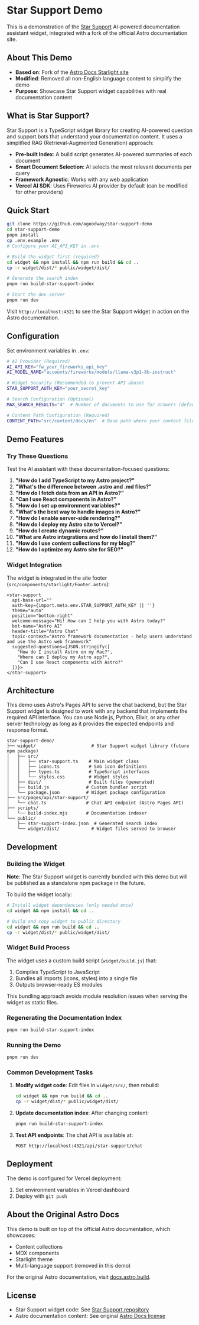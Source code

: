 # Star Support Demo

This is a demonstration of the [Star Support](https://github.com/agoodway/star-support) AI-powered documentation assistant widget, integrated with a fork of the official Astro documentation site.

## About This Demo

- **Based on**: Fork of the [Astro Docs Starlight site](https://github.com/withastro/docs)
- **Modified**: Removed all non-English language content to simplify the demo
- **Purpose**: Showcase Star Support widget capabilities with real documentation content

## What is Star Support?

Star Support is a TypeScript widget library for creating AI-powered question and support bots that understand your documentation content. It uses a simplified RAG (Retrieval-Augmented Generation) approach:

- **Pre-built Index**: A build script generates AI-powered summaries of each document
- **Smart Document Selection**: AI selects the most relevant documents per query
- **Framework Agnostic**: Works with any web application
- **Vercel AI SDK**: Uses Fireworks AI provider by default (can be modified for other providers)

## Quick Start

```bash
git clone https://github.com/agoodway/star-support-demo
cd star-support-demo
pnpm install
cp .env.example .env
# Configure your AI_API_KEY in .env

# Build the widget first (required)
cd widget && npm install && npm run build && cd ..
cp -r widget/dist/* public/widget/dist/

# Generate the search index
pnpm run build-star-support-index

# Start the dev server
pnpm run dev
```

Visit `http://localhost:4321` to see the Star Support widget in action on the Astro documentation.

## Configuration

Set environment variables in `.env`:

```bash
# AI Provider (Required)
AI_API_KEY="fw_your_fireworks_api_key"
AI_MODEL_NAME="accounts/fireworks/models/llama-v3p1-8b-instruct"

# Widget Security (Recommended to prevent API abuse)
STAR_SUPPORT_AUTH_KEY="your_secret_key"

# Search Configuration (Optional)
MAX_SEARCH_RESULTS="4"  # Number of documents to use for answers (default: 4)

# Content Path Configuration (Required)
CONTENT_PATH="src/content/docs/en"  # Base path where your content files are located
```

## Demo Features

### Try These Questions

Test the AI assistant with these documentation-focused questions:

1. **"How do I add TypeScript to my Astro project?"**
2. **"What's the difference between .astro and .md files?"**
3. **"How do I fetch data from an API in Astro?"**
4. **"Can I use React components in Astro?"**
5. **"How do I set up environment variables?"**
6. **"What's the best way to handle images in Astro?"**
7. **"How do I enable server-side rendering?"**
8. **"How do I deploy my Astro site to Vercel?"**
9. **"How do I create dynamic routes?"**
10. **"What are Astro integrations and how do I install them?"**
11. **"How do I use content collections for my blog?"**
12. **"How do I optimize my Astro site for SEO?"**

### Widget Integration

The widget is integrated in the site footer (`src/components/starlight/Footer.astro`):

```astro
<star-support
  api-base-url=""
  auth-key={import.meta.env.STAR_SUPPORT_AUTH_KEY || ''}
  theme="auto"
  position="bottom-right"
  welcome-message="Hi! How can I help you with Astro today?"
  bot-name="Astro AI"
  header-title="Astro Chat"
  topic-context="Astro framework documentation - help users understand and use the Astro web framework"
  suggested-questions={JSON.stringify([
    "How do I install Astro on my Mac?", 
    "Where can I deploy my Astro app?", 
    "Can I use React components with Astro?"
  ])}>
</star-support>
```

## Architecture

This demo uses Astro's Pages API to serve the chat backend, but the Star Support widget is designed to work with any backend that implements the required API interface. You can use Node.js, Python, Elixir, or any other server technology as long as it provides the expected endpoints and response format.

```
star-support-demo/
├── widget/                     # Star Support widget library (future npm package)
│   ├── src/
│   │   ├── star-support.ts    # Main widget class
│   │   ├── icons.ts           # SVG icon definitions
│   │   ├── types.ts           # TypeScript interfaces
│   │   └── styles.css         # Widget styles
│   ├── dist/                  # Built files (generated)
│   ├── build.js              # Custom bundler script
│   └── package.json          # Widget package configuration
├── src/pages/api/star-support/
│   └── chat.ts               # Chat API endpoint (Astro Pages API)
├── scripts/
│   └── build-index.mjs       # Documentation indexer
└── public/
    ├── star-support-index.json  # Generated search index
    └── widget/dist/            # Widget files served to browser
```

## Development

### Building the Widget

**Note**: The Star Support widget is currently bundled with this demo but will be published as a standalone npm package in the future.

To build the widget locally:

```bash
# Install widget dependencies (only needed once)
cd widget && npm install && cd ..

# Build and copy widget to public directory
cd widget && npm run build && cd ..
cp -r widget/dist/* public/widget/dist/
```

### Widget Build Process

The widget uses a custom build script (`widget/build.js`) that:
1. Compiles TypeScript to JavaScript
2. Bundles all imports (icons, styles) into a single file
3. Outputs browser-ready ES modules

This bundling approach avoids module resolution issues when serving the widget as static files.

### Regenerating the Documentation Index

```bash
pnpm run build-star-support-index
```

### Running the Demo

```bash
pnpm run dev
```

### Common Development Tasks

1. **Modify widget code**: Edit files in `widget/src/`, then rebuild:
   ```bash
   cd widget && npm run build && cd ..
   cp -r widget/dist/* public/widget/dist/
   ```

2. **Update documentation index**: After changing content:
   ```bash
   pnpm run build-star-support-index
   ```

3. **Test API endpoints**: The chat API is available at:
   ```
   POST http://localhost:4321/api/star-support/chat
   ```

## Deployment

The demo is configured for Vercel deployment:

1. Set environment variables in Vercel dashboard
2. Deploy with `git push`

## About the Original Astro Docs

This demo is built on top of the official Astro documentation, which showcases:
- Content collections
- MDX components
- Starlight theme
- Multi-language support (removed in this demo)

For the original Astro documentation, visit [docs.astro.build](https://docs.astro.build).

## License

- Star Support widget code: See [Star Support repository](https://github.com/agoodway/star-support)
- Astro documentation content: See original [Astro Docs license](https://github.com/withastro/docs)